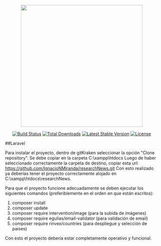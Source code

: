 <p align="center"><img src="https://res.cloudinary.com/dtfbvvkyp/image/upload/v1566331377/laravel-logolockup-cmyk-red.svg" width="400"></p>

<p align="center">
<a href="https://travis-ci.org/laravel/framework"><img src="https://travis-ci.org/laravel/framework.svg" alt="Build Status"></a>
<a href="https://packagist.org/packages/laravel/framework"><img src="https://poser.pugx.org/laravel/framework/d/total.svg" alt="Total Downloads"></a>
<a href="https://packagist.org/packages/laravel/framework"><img src="https://poser.pugx.org/laravel/framework/v/stable.svg" alt="Latest Stable Version"></a>
<a href="https://packagist.org/packages/laravel/framework"><img src="https://poser.pugx.org/laravel/framework/license.svg" alt="License"></a>
</p>

##Laravel

Para instalar el proyecto, dentro de gitKraken seleccionar la opción "Clone repository". Se debe copiar en la carpeta C:\xampp\htdocs 
Luego de haber seleccionado correctamente la carpeta de destino, copiar esta url: https://github.com/IgnacioNMiranda/researchNews.git
Con esto realizado ya deberías tener el proyecto correctamente alojado en C:\xampp\htdocs\researchNews.

Para que el proyecto funcione adecuadamente se deben ejecutar los siguientes comandos (preferiblemente en el orden en que están escritos):
1) composer install
2) composer update
3) composer require intervention/image (para la subida de imágenes)
4) composer require egulias/email-validator (para validación de email)
5) composer require rinvex/countries (para despliegue y selección de paises)

Con esto el proyecto debería estar completamente operativo y funcional.
